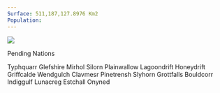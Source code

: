 ```yaml
---
Surface: 511,187,127.8976 Km2
Population:
---
```


![](https://i.imgur.com/X45Sabm.png)


Pending Nations

Typhquarr
Glefshire
Mirhol
Silorn
Plainwallow
Lagoondrift
Honeydrift
Griffcalde
Wendgulch
Clavmesr
Pinetrensh
Slyhorn
Grottfalls
Bouldcorr
Indiggulf
Lunacreg
Estchall
Onyned